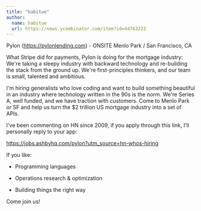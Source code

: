 ```yaml
---
title: "habitue"
author:
  name: habitue
  url: https://news.ycombinator.com/item?id=44763223
---
```


<JobNavigation />

Pylon (<a href="https:&#x2F;&#x2F;pylonlending.com" rel="nofollow">https:&#x2F;&#x2F;pylonlending.com</a>) - ONSITE Menlo Park &#x2F; San Francisco, CA

What Stripe did for payments, Pylon is doing for the mortgage industry: We&#x27;re taking a sleepy industry with backward technology and re-building the stack from the ground up. We&#x27;re first-principles thinkers, and our team is small, talented and ambitious.

I&#x27;m hiring generalists who love coding and want to build something beautiful in an industry where technology written in the 90s is the norm. We&#x27;re Series A, well funded, and we have traction with customers. Come to Menlo Park or SF and help us turn the $2 trillion US mortgage industry into a set of APIs.

I&#x27;ve been commenting on HN since 2009, if you apply through this link, I&#x27;ll personally reply to your app:

<a href="https:&#x2F;&#x2F;jobs.ashbyhq.com&#x2F;pylon?utm_source=hn-whos-hiring" rel="nofollow">https:&#x2F;&#x2F;jobs.ashbyhq.com&#x2F;pylon?utm_source=hn-whos-hiring</a>

If you like:

- Programming languages

- Operations research &amp; optimization

- Building things the right way

Come join us!
<JobApplication />
